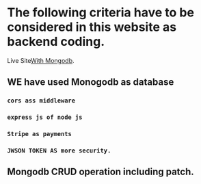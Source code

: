 # The following criteria have to be considered in this website as backend coding.

Live Site[With Mongodb](https://equipment-personal.web.app/).

## WE have used Monogodb as database



### `cors ass middleware`


### `express js of node js`


### `Stripe as payments`


### `JWSON TOKEN AS more security.`



## Mongodb CRUD operation including patch.

